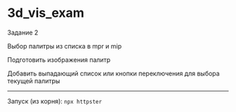 # 3d_vis_exam

Задание 2

Выбор палитры из списка в mpr и mip

Подготовить изображения палитр

Добавить выпадающий список или кнопки переключения для выбора текущей палитры  

<hr>

Запуск (из корня):
`npx httpster`